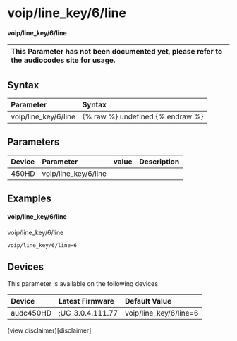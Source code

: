 ﻿---
description: voip/line_key/6/line
search: false
---

# voip/line_key/6/line

#### voip/line_key/6/line


| This Parameter has not been documented yet, please refer to the audiocodes site for usage.  |
| :--- |

## Syntax
| Parameter | Syntax |
| :--- | :--- |
|voip/line_key/6/line | {% raw %} undefined {% endraw %} |

## Parameters
|Device|Parameter|value|Description|
|:---|:---|:---|:---|
| 450HD | voip/line_key/6/line |  |  |

## Examples
#### voip/line_key/6/line

voip/line_key/6/line

```
voip/line_key/6/line=6
```

## Devices
This parameter is available on the following devices

| Device | Latest Firmware | Default Value |
|:---|:---|:---|
| audc450HD | ;UC_3.0.4.111.77 | voip/line_key/6/line=6 

(view disclaimer)[disclaimer]
